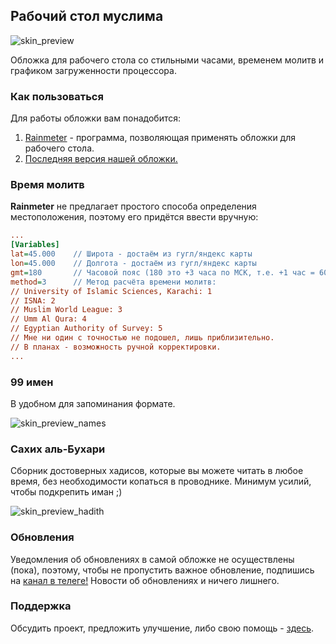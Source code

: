 ## Рабочий стол муслима

![skin_preview](https://raw.githubusercontent.com/Mahamadovich/TQW/master/Installation/main.png)

Обложка для рабочего стола со стильными часами, временем молитв и графиком загруженности процессора.

### Как пользоваться

Для работы обложки вам понадобится:
1. [Rainmeter](https://www.rainmeter.net/) - программа, позволяющая применять обложки для рабочего стола.
2. [Последняя версия нашей обложки.](https://github.com/Mahamadovich/TQW/releases)

### Время молитв

**Rainmeter** не предлагает простого способа определения местоположения, поэтому его придётся ввести вручную:

```praytimes.ini
...
[Variables]
lat=45.000    // Широта - достаём из гугл/яндекс карты
lon=45.000    // Долгота - достаём из гугл/яндекс карты
gmt=180       // Часовой пояс (180 это +3 часа по МСК, т.е. +1 час = 60. Пример: +5 часов = 300; -5 часов = -300)
method=3      // Метод расчёта времени молитв:
// University of Islamic Sciences, Karachi: 1
// ISNA: 2
// Muslim World League: 3
// Umm Al Qura: 4
// Egyptian Authority of Survey: 5
// Мне ни один с точностью не подошел, лишь приблизительно. 
// В планах - возможность ручной корректировки.
...
```

### 99 имен

В удобном для запоминания формате.

![skin_preview_names](https://raw.githubusercontent.com/Mahamadovich/TQW/master/Installation/names.gif)

### Сахих аль-Бухари

Сборник достоверных хадисов, которые вы можете читать в любое время, без необходимости копаться в проводнике. Минимум усилий, чтобы подкрепить иман ;)

![skin_preview_hadith](https://raw.githubusercontent.com/Mahamadovich/TQW/master/Installation/hadis.gif)

### Обновления

Уведомления об обновлениях в самой обложке не осуществлены (пока), поэтому, чтобы не пропустить важное обновление, подпишись на [канал в телеге!](https://t.me/taqwia) Новости об обновлениях и ничего лишнего.

### Поддержка

Обсудить проект, предложить улучшение, либо свою помощь - [здесь](https://t.me/taqwia_chat).
